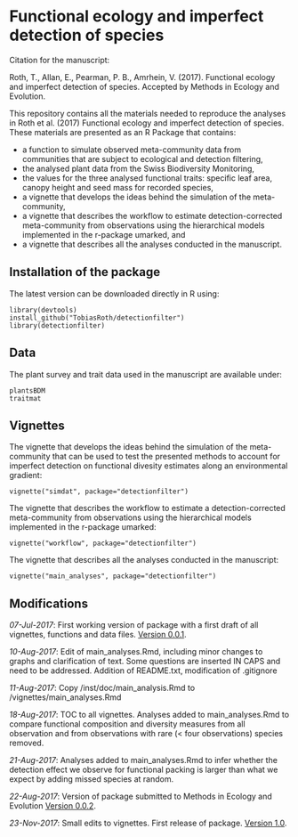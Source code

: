 # Functional ecology and imperfect detection of species

Citation for the manuscript:

Roth, T., Allan, E., Pearman, P. B., Amrhein, V. (2017). Functional ecology and imperfect detection of species. Accepted by Methods in Ecology and Evolution.

This repository contains all the materials needed to reproduce the analyses in Roth et al. (2017) Functional ecology and imperfect detection of species. These materials are presented as an R Package that contains:

- a function to simulate observed meta-community data from communities that are subject to ecological and detection filtering, 
- the analysed plant data from the Swiss Biodiversity Monitoring, 
- the values for the three analysed functional traits: specific leaf area, canopy height and seed mass for recorded species, 
- a vignette that develops the ideas behind the simulation of the meta-community, 
- a vignette that describes the workflow to estimate detection-corrected meta-community from observations using the hierarchical models implemented in the r-package umarked, and
- a vignette that describes all the analyses conducted in the manuscript.

## Installation of the package

The latest version can be downloaded directly in R using:

````
library(devtools)
install_github("TobiasRoth/detectionfilter")
library(detectionfilter)
````

## Data

The plant survey and trait data used in the manuscript are available under:

````
plantsBDM 
traitmat
````

## Vignettes

The vignette that develops the ideas behind the simulation of the meta-community that can be used to test the presented methods to account for imperfect detection on functional divesity estimates along an environmental gradient:

````
vignette("simdat", package="detectionfilter")
````

The vignette that describes the workflow to estimate a detection-corrected meta-community from observations using the hierarchical models implemented in the r-package umarked:

````
vignette("workflow", package="detectionfilter")
````

The vignette that describes all the analyses conducted in the manuscript:

````
vignette("main_analyses", package="detectionfilter")
````

## Modifications
*07-Jul-2017*: First working version of package with a first draft of all vignettes, functions and data files. [Version 0.0.1](https://github.com/TobiasRoth/detectionfilter/releases/tag/0.0.1).

*10-Aug-2017*: Edit of main_analyses.Rmd, including minor changes to graphs and clarification of text.  Some questions are inserted IN CAPS and need to be addressed. Addition of README.txt, modification of .gitignore

*11-Aug-2017*: Copy /inst/doc/main_analysis.Rmd to /vignettes/main_analyses.Rmd

*18-Aug-2017*: TOC to all vignettes. Analyses added to main_analyses.Rmd to compare functional composition and diversity measures from all observation and from observations with rare (< four observations) species removed. 

*21-Aug-2017*: Analyses added to main_analyses.Rmd to infer whether the detection effect we observe for functional packing is larger than what we expect by adding missed species at random. 

*22-Aug-2017*: Version of package submitted to Methods in Ecology and Evolution [Version 0.0.2](https://github.com/TobiasRoth/detectionfilter/releases/tag/0.0.2).

*23-Nov-2017*: Small edits to vignettes. First release of package. [Version 1.0](https://github.com/TobiasRoth/detectionfilter/releases/tag/1.0).
